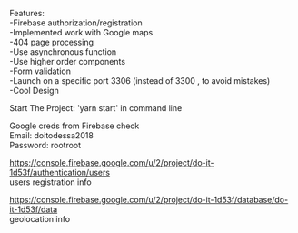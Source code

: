 Features:   
-Firebase authorization/registration  
-Implemented work with Google maps  
-404 page processing  
-Use asynchronous function  
-Use higher order components  
-Form validation  
-Launch on a specific port 3306 (instead of 3300 , to avoid mistakes)   
-Cool Design  

Start The Project: 'yarn start' in command line

Google creds from Firebase check   
Email: doitodessa2018    
Password: rootroot    

https://console.firebase.google.com/u/2/project/do-it-1d53f/authentication/users       
users registration info

https://console.firebase.google.com/u/2/project/do-it-1d53f/database/do-it-1d53f/data     
geolocation info
